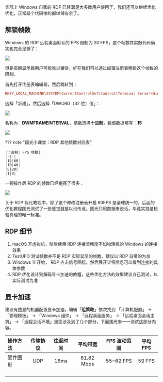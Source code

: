 实际上 Windows 自家的 RDP 已经满足大多数用户使用了，我们还可以继续优化优化，正常敲个代码啥的都绰绰有余了。

## 解锁帧数

Windows 的 RDP 远程桌面默认的 FPS 限制为 30 FPS，这个帧数其实敲代码确实也完全足够了：

![](https://image.3001.net/images/20230122/16743546605462.jpg)   



但是高刷显示器用户可能难以接受，好在我们可以通过编辑注册表解锁这个帧数的限制。

首先打开注册表编辑器，然后跳转到：

```ini
HKEY_LOCAL_MACHINE\SYSTEM\CurrentControlSet\Control\Terminal Server\WinStations
```

选择「新建」，然后选择「DWORD（32 位）值」：

![](https://image.3001.net/images/20230122/16743544543842.png) 

 名称为：**DWMFRAMEINTERVAL**，基数选择**十进制**，数值数据填写：**15**

![](https://image.3001.net/images/20230122/16743548739711.png)  

??? note "国光小课堂：RDP 其他帧数对应表"

	|十进制| FPS 帧数|
	|-|-|
	|15|60|
	|10|40|
	|5|20|
	|1|4|

一顿操作后 RDP 的帧数已经提高了很多：

![](https://image.3001.net/images/20230122/16743561403984.jpg) 

关于 RDP 优化教程中，除了这个修改注册表开启 60FPS 是全球统一的，后面的优化教程国光测试了一些感觉就是以讹传讹，国光只用数据来说话，毕竟实践是检验真理的唯一标准。   

## RDP 细节

1. macOS 开虚拟机，然后使用 RDP 连接流畅度不如物理机的 Windows 的连接效果
2. TestUFO 测试帧数并不是 RDP 实际显示的帧数，建议以 RDP 自带的为准
3. Windows 11 开始， RDP 点击信号图标，然后展开详细信息可以看到连接的具体参数
4. RDP 优化设计到解码显卡加速的教程，这些优化方法的效果建议自己测试，以实际测试为准

## 显卡加速

建议有独显的机器配置显卡加速，编辑「**组策略**」依次找到 「计算机配置」 -> 「管理模板」 -> 「Windows 组件」 -> 「远程桌面服务」 -> 「远程桌面会话主机」 -> 「远程会话环境」里面涉及到了几个部分，下面国光来一一测试这部分内容。

| 操作方法 | 传输协议 | 往返时间 |  平均带宽  | FPS 波动范围 | 平均 FPS |
| :------- | :------: | :------: | :--------: | :----------: | :------: |
| 硬件图形 |   UDP    |   16ms   | 81.82 Mbps |  55~62 FPS   |  59 FPS  |
|          |          |          |            |              |          |
|          |          |          |            |              |          |
|          |          |          |            |              |          |
|          |          |          |            |              |          |




